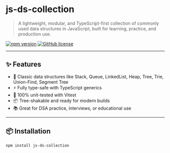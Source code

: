 # js-ds-collection

> A lightweight, modular, and TypeScript-first collection of commonly used data structures in JavaScript, built for learning, practice, and production use.

[![npm version](https://img.shields.io/npm/v/ds-js)](https://www.npmjs.com/package/ds-js)
[![GitHub license](https://img.shields.io/github/license/yash-khorja/ds-js)](https://github.com/Yola21/js-ds-collection/blob/main/LICENSE)

---

## ✨ Features

- 🧱 Classic data structures like Stack, Queue, LinkedList, Heap, Tree, Trie, Union-Find, Segment Tree
- ⚡ Fully type-safe with TypeScript generics
- 🧪 100% unit-tested with Vitest
- 📦 Tree-shakable and ready for modern builds
- 📚 Great for DSA practice, interviews, or educational use

---

## 📦 Installation

```bash
npm install js-ds-collection
